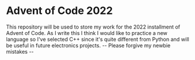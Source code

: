 # Advent of Code 2022
This repository will be used to store my work for the 2022 installment of Advent of Code. As I write this I think I would like to practice a new language so I've selected C++ since it's quite different from Python and will be useful in future electronics projects. -- Please forgive my newbie mistakes --